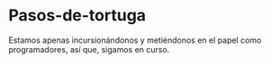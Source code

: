 # Pasos-de-tortuga
Estamos apenas incursionándonos y metiéndonos en el papel como programadores, así que, sigamos en curso.
